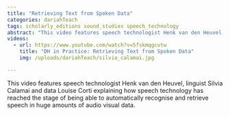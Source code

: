 ```yaml
---
title: "Retrieving Text from Spoken Data"
categories: dariahTeach
tags: scholarly_editions sound_studies speech_technology
abstract: "This video features speech technologist Henk van den Heuvel, linguist Silvia Calamai and data Louise Corti explaining how speech technology has reached the stage of being able to automatically recognise and retrieve speech in huge amounts of audio visual data."
videos:
  - url: https://www.youtube.com/watch?v=5fskmqgcvtw
    title: "DH in Practice: Retrieving Text from Spoken Data"
    img: /uploads/dariahTeach/silvia_calamai.jpg

---
```


This video features speech technologist Henk van den Heuvel, linguist Silvia Calamai and data Louise Corti explaining how speech technology has reached the stage of being able to automatically recognise and retrieve speech in huge amounts of audio visual data.
